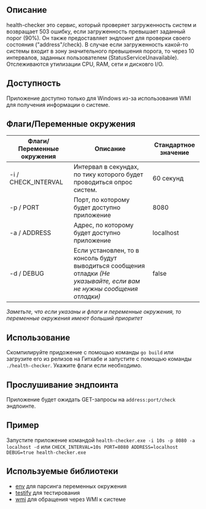 ## Описание
health-checker это сервис, который проверяет загруженность систем и возвращает 503 ошибку, если загруженность превышает заданный порог (90%).
Он также предоставляет эндпоинт для проверки своего состояния ("address"/check). В случае если загруженность какой-то системы входит в зону значительного превышения порога, то через 10 интервалов, 
заданных пользователем  (StatusServiceUnavailable). Отслеживаются утилизации CPU, RAM, сети и дисковго I/O.

## Доступность
Приложение доступно только для Windows из-за использования WMI для получения информации о системе.

## Флаги/Переменные окружения
| Флаги/Переменные окружения | Описание                                                                                                                | Стандартное значение |
|----------------------------|-------------------------------------------------------------------------------------------------------------------------|----------------------|
| -i / CHECK_INTERVAL        | Интервал в секундах, по тику которого будет проводиться опрос систем.                                                   | 60 секунд            |
| -p / PORT                  | Порт, по которому будет доступно приложение                                                                             | 8080                 |
| -a / ADDRESS               | Адрес, по которому будет доступно приложение                                                                            | localhost            |
| -d / DEBUG                 | Если установлен, то в консоль будут выводиться сообщения отладки _(Не указывайте, если вам не нужны сообщения отладки)_ | false                |

_Заметьте, что если указаны и флаги и переменные окружения, то переменные окружения имеют больший приоритет_

## Использование
Скомпилируйте придожение с помощью команды `go build` или загрузите его из релизов на Гитхабе и запустите с помощью команды `./health-checker`. Укажите флаги если необходимо.

## Прослушивание эндпоинта
Приложение будет ожидать GET-запросы на `address:port/check` эндпоинте.

## Пример
Запустите приложение командой `health-checker.exe -i 10s -p 8080 -a localhost -d` или `CHECK_INTERVAL=10s PORT=8080 ADDRESS=localhost DEBUG=true health-checker.exe`

## Используемые библиотеки
- [env](https://github.com/caarlos0/env) для парсинга переменных окружения
- [testify](https://github.com/stretchr/testify) для тестирования
- [wmi](https://github.com/yusufpapurcu/wmi) для обращения через WMI к системе
